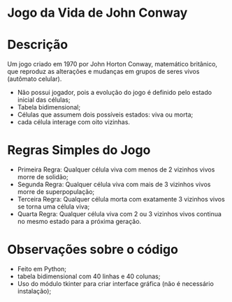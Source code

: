 # Jogo da Vida de John Conway

# Descrição 

Um jogo criado em 1970 por John Horton Conway, matemático britânico, que reproduz as alterações e mudanças em grupos de seres vivos (autômato celular).
- Não possui jogador, pois a evolução do jogo é definido pelo estado inicial das células;
- Tabela bidimensional;
- Células que assumem dois possíveis estados: viva ou morta;
- cada célula interage com oito vizinhas.

# Regras Simples do Jogo

- Primeira Regra: Qualquer célula viva com menos de 2 vizinhos vivos morre de solidão;
- Segunda Regra: Qualquer célula viva com mais de 3 vizinhos vivos morre de superpopulação;
- Terceira Regra: Qualquer célula morta com exatamente 3 vizinhos vivos se torna uma célula viva;
- Quarta Regra: Qualquer célula viva com 2 ou 3 vizinhos vivos continua no mesmo estado para a próxima geração.

# Observações sobre o código

- Feito em Python;
- tabela bidimensional com 40 linhas e 40 colunas;
- Uso do módulo tkinter para criar interface gráfica (não é necessário instalação);
